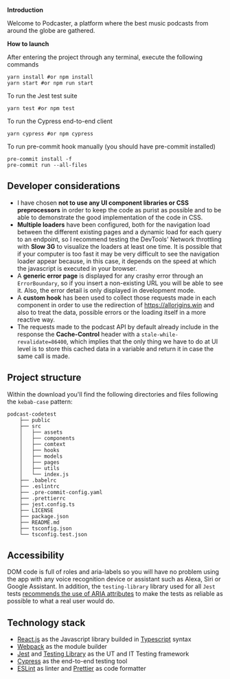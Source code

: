 **Introduction**

Welcome to Podcaster, a platform where the best music podcasts from around the globe are gathered.

**How to launch**

After entering the project through any terminal, execute the following commands

```
yarn install #or npm install
yarn start #or npm run start
```

To run the Jest test suite

```
yarn test #or npm test
```

To run the Cypress end-to-end client

```
yarn cypress #or npm cypress
```

To run pre-commit hook manually (you should have pre-commit installed)

```
pre-commit install -f
pre-commit run --all-files
```

## Developer considerations

- I have chosen **not to use any UI component libraries or CSS preprocessors** in order to keep the code as purist as possible and to be able to demonstrate the good implementation of the code in CSS.
- **Multiple loaders** have been configured, both for the navigation load between the different existing pages and a dynamic load for each query to an endpoint, so I recommend testing the DevTools' Network throttling with **Slow 3G** to visualize the loaders at least one time. It is possible that if your computer is too fast it may be very difficult to see the navigation loader appear because, in this case, it depends on the speed at which the javascript is executed in your browser.
- A **generic error page** is displayed for any crashy error through an `ErrorBoundary`, so if you insert a non-existing URL you will be able to see it. Also, the error detail is only displayed in development mode.
- A **custom hook** has been used to collect those requests made in each component in order to use the redirection of https://allorigins.win and also to treat the data, possible errors or the loading itself in a more reactive way.
- The requests made to the podcast API by default already include in the response the **Cache-Control** header with a `stale-while-revalidate=86400`, which implies that the only thing we have to do at UI level is to store this cached data in a variable and return it in case the same call is made.

## Project structure

Within the download you'll find the following directories and files following the `kebab-case` pattern:

```
podcast-codetest
    ├── public
    ├── src
    │   ├── assets
    │   ├── components
    │   ├── comtext
    │   ├── hooks
    │   ├── models
    │   ├── pages
    │   ├── utils
    │   └── index.js
    ├── .babelrc
    ├── .eslintrc
    ├── .pre-commit-config.yaml
    ├── .prettierrc
    ├── jest.config.ts
    ├── LICENSE
    ├── package.json
    ├── README.md
    ├── tsconfig.json
    └── tsconfig.test.json
```

## Accessibility

DOM code is full of roles and aria-labels so you will have no problem using the app with any voice recognition device or assistant such as Alexa, Siri or Google Assistant. In addition, the `testing-library` library used for all `Jest` tests [recommends the use of ARIA attributes](https://testing-library.com/docs/dom-testing-library/api-accessibility/) to make the tests as reliable as possible to what a real user would do.

## Technology stack

- [React.js](https://es.reactjs.org/) as the Javascript library builded in [Typescript](https://www.typescriptlang.org/) syntax
- [Webpack](https://webpack.js.org/) as the module builder
- [Jest](https://jestjs.io/es-ES/) and [Testing Library](https://testing-library.com/) as the UT and IT Testing framework
- [Cypress](https://www.cypress.io/) as the end-to-end testing tool
- [ESLint](https://eslint.org/) as linter and [Prettier](https://prettier.io/) as code formatter

